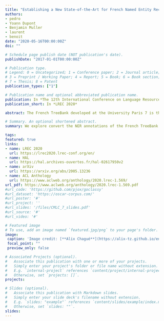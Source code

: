 ```yaml
---
title: "Establishing a New State-of-the-Art for French Named Entity Recognition"
authors:
- pedro
- Yoann Dupont
- Benjamin Muller
- laurent
- benoit
date: "2020-05-16T00:00:00Z"
doi: ""

# Schedule page publish date (NOT publication's date).
publishDate: "2017-01-01T00:00:00Z"

# Publication type.
# Legend: 0 = Uncategorized; 1 = Conference paper; 2 = Journal article;
# 3 = Preprint / Working Paper; 4 = Report; 5 = Book; 6 = Book section;
# 7 = Thesis; 8 = Patent
publication_types: ["1"]

# Publication name and optional abbreviated publication name.
publication: In *The 12th International Conference on Language Resources and Evaluation*
publication_short: In *LREC 2020*

abstract: The French TreeBank developed at the University Paris 7 is the main source of morphosyntactic and syntactic annotations for French. However, it does not include explicit information related to named entities, which are among the most useful information for several natural language processing tasks and applications. Moreover, no large-scale French corpus with named entity annotations contain referential information, which complement the type and the span of each mention with an indication of the entity it refers to. We have manually annotated the French TreeBank with such information, after an automatic pre-annotation step. We sketch the underlying annotation guidelines and we provide a few figures about the resulting annotations.

# Summary. An optional shortened abstract.
summary: We explore convert the NER annotations of the French TreeBank to a more user-friendly format and establish a new state of the art for French NER.

tags:
featured: true
links:
- name: LREC 2020
  url: https://lrec2020.lrec-conf.org/en/
- name: HAL
  url: https://hal.archives-ouvertes.fr/hal-02617950v2
- name: arXiv
  url: https://arxiv.org/abs/2005.13236
- name: ACL Anthology
  url: https://www.aclweb.org/anthology/2020.lrec-1.569/
url_pdf: https://www.aclweb.org/anthology/2020.lrec-1.569.pdf
#url_code: 'https://github.com/pjox/goclassy'
#url_dataset: 'https://oscar-corpus.com/'
#url_poster: '#'
#url_project: ''
#url_slides: '/files/CMLC_7_slides.pdf'
#url_source: '#'
#url_video: '#'

# Featured image
# To use, add an image named `featured.jpg/png` to your page's folder. 
image:
 caption: 'Image credit: [**Alix Chagué**](https://alix-tz.github.io/en/index.html)'
 focal_point: ""
 preview_only: false

# Associated Projects (optional).
#   Associate this publication with one or more of your projects.
#   Simply enter your project's folder or file name without extension.
#   E.g. `internal-project` references `content/project/internal-project/index.md`.
#   Otherwise, set `projects: []`.
projects:

# Slides (optional).
#   Associate this publication with Markdown slides.
#   Simply enter your slide deck's filename without extension.
#   E.g. `slides: "example"` references `content/slides/example/index.md`.
#   Otherwise, set `slides: ""`.
slides:
---
```

